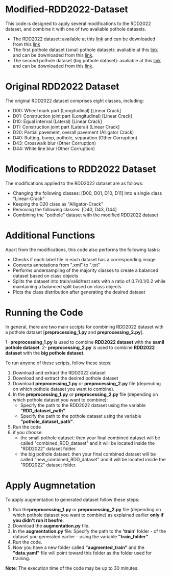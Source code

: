 # Modified-RDD2022-Dataset
This code is designed to apply several modifications to the RDD2022 dataset, and combine it with one of two avaliable pothole datasets.

* The RDD2022 dataset: available at this [link](https://doi.org/10.48550/arXiv.2209.08538) and can be downloaded from this [link](https://figshare.com/articles/dataset/RDD2022_-_The_multi-national_Road_Damage_Dataset_released_through_CRDDC_2022/21431547?file=38030910)
* The first pothole dataset (small pothole dataset): avaliable at this [link](https://www.sciencedirect.com/science/article/pii/S2352340923003256?via%3Dihub) and can be downloaded from this [link](https://data.mendeley.com/datasets/tp95cdvgm8/1).
* The second pothole dataset (big pothole dataset): avaliable at this [link](https://learnopencv.com/train-yolov8-on-custom-dataset/) and can be downloaded from this [link](https://www.dropbox.com/s/qvglw8pqo16769f/pothole_dataset_v8.zip?dl=1).


# Original RDD2022 Dataset
The original RDD2022 dataset comprises eight classes, including:
* D00: Wheel mark part (Longitudinal) [Linear Crack]
* D01: Construction joint part (Longitudinal) [Linear Crack]
* D10: Equal interval (Lateral) [Linear Crack]
* D11: Construction joint part (Lateral) [Linear Crack]
* D20: Partial pavement, overall pavement (Alligator Crack)
* D40: Rutting, bump, pothole, separation (Other Corruption)
* D43: Crosswalk blur (Other Corruption)
* D44: White line blur (Other Corruption)


# Modifications to RDD2022 Dataset
The modifications applied to the RDD2022 dataset are as follows:
- Changing the following classes: [D00, D01, D10, D11] into a single class "Linear-Crack"
- Keeping the D20 class as "Alligator-Crack"
- Removing the following classes: [D40, D43, D44]
- Combining the "pothole" dataset with the modified RDD2022 dataset


# Additional Functions
Apart from the modifications, this code also performs the following tasks:
- Checks if each label file in each dataset has a corresponding image
- Converts annotations from ".xml" to ".txt"
- Performs undersampling of the majority classes to create a balanced dataset based on class objects
- Splits the dataset into train/valid/test sets with a ratio of 0.7/0.1/0.2 while maintaining a balanced split based on class objects
- Plots the class distribution after generating the desired dataset


# Running the Code
In general, there are two main sccipts for combining RDD2022 dataset with a pothole dataset [**preprocessing_1.py** and **preprocessing_2.py**]. 


1- **preprocessing_1.py** is used to combine **RDD2022 dataset** with the **samll pothole dataset**.
2- **preprocessing_2.py** is used to combine **RDD2022 dataset** with the **big pothole dataset**.

To run anyone of these scripts, follow these steps:

1) Download and extract the RDD2022 dataset
2) Download and extract the desired pothole dataset 
3) Download **preprocessing_1.py** or **preprocessing_2.py** file (depending on which pothole dataset you want to combine).
4) In the **preprocessing_1.py** or **preprocessing_2.py** file (depending on which pothole dataset you want to combine):
	* Specify the path to the RDD2022 dataset using the variable **"RDD_dataset_path"**.
	* Specify the path to the pothole dataset using the variable **"pothole_dataset_path"**.
5) Run the code 
6) if you choose:
	* the small pothole dataset: then your final combined dataset will be called "combined_RDD_dataset" and it will be located inside the "RDD2022" dataset folder.
	* the big pothole dataset: then your final combined dataset will be called "new_combined_RDD_dataset" and it will be located inside the "RDD2022" dataset folder.

# Apply Augmnetation
To apply augmentation to generated dataset follow these steps:
1) Run the**preprocessing_1.py** or **preprocessing_2.py** file (depending on which pothole dataset you want to combine) as explained earlier **only if you didn't run it beofre**.
2) Download the **augmentation.py** file.
3) In the **augmentation.py** file: Specify the path to the **'train'** folder - of the dataset you generated earlier - using the variable **"train_folder"**.
4) Run the code.
5) Now you have a new folder called **"augmented_train"** and the **"data.yaml"** file will point toward this folder as the folder used for training.

**Note**: The execution time of the code may be up to 30 minutes.




